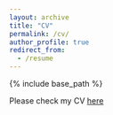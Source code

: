 ```yaml
---
layout: archive
title: "CV"
permalink: /cv/
author_profile: true
redirect_from:
  - /resume
---
```


{% include base_path %}

Please check my CV [here](https://github.com/haoyueyang/haoyueyang.github.io/tree/master/files/HaoyueYang_CV.pdf)
